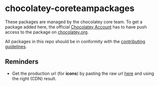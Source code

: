 chocolatey-coreteampackages
===========================

These packages are managed by the chocolatey core team. To get a package added here, the official [Chocolatey Account](http://chocolatey.org/profiles/chocolatey) has to have push access to the package on [chocolatey.org](http://chocolatey.org).

All packages in this repo should be in conformity with the [contributing guidelines](https://github.com/chocolatey/chocolatey-coreteampackages/wiki/Contributing-guidelines).

Reminders
---------

* Get the production url (for **icons**) by pasting the raw url [here](https://rawgit.com/) and using the right (CDN) result.
